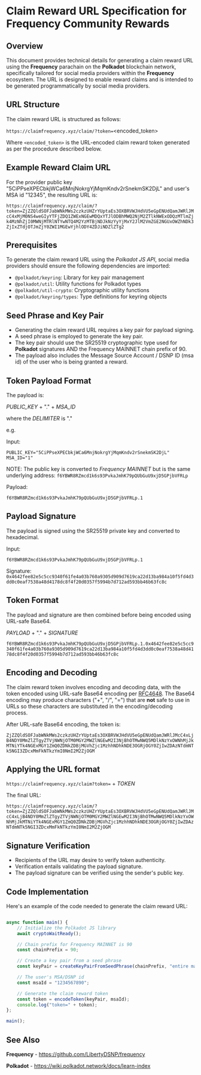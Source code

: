 # Claim Reward URL Specification for Frequency Community Rewards

## Overview

This document provides technical details for generating a claim reward URL using the **Frequency** parachain on the **Polkadot** blockchain network, specifically tailored for social media providers within the **Frequency** ecosystem. The URL is designed to enable reward claims and is intended to be generated programmatically by social media providers.

## URL Structure

The claim reward URL is structured as follows:

`https://claimfrequency.xyz/claim/?token=`<encoded_token>

Where `<encoded_token>` is the URL-encoded claim reward token generated as per the procedure described below.

## Example Reward Claim URL

For the provider public key "5CiPPseXPECbkjWCa6MnjNokrgYjMqmKndv2rSnekmSK2DjL" and user's MSA id "12345", the resulting URL is:

`https://claimfrequency.xyz/claim/?token=ZjZZQldSOFJabWNkMWs2czkzUHZrYUptaEs3OXBRVWJHdVU5eGpENUdQamJWRlJMcC4xMjM0NS4weGIyYTFjZDQ1ZWExNGEwMDQxYTJlODBhMWQ2NjM2ZTlkNWExODQzMTlmZjk4MzNhZjI0MWNjMTRlNTYwNTQ4M2YzMTBjNDJkNzYyYjMxY2JlM2VmZGE2NGUxOWZhNDk3ZjIxZTdjOTJmZjY0ZWI1MGEwYjhlODY4ZDJiNDZlZTg2`

## Prerequisites

To generate the claim reward URL using the *Polkadot JS API*, social media providers should ensure the following dependencies are imported:

- `@polkadot/keyring`: Library for key pair management
- `@polkadot/util`: Utility functions for Polkadot types
- `@polkadot/util-crypto`: Cryptographic utility functions
- `@polkadot/keyring/types`: Type definitions for keyring objects

## Seed Phrase and Key Pair

- Generating the claim reward URL requires a key pair for payload signing.
- A seed phrase is employed to generate the key pair.
- The key pair should use the SR25519 cryptographic type used for **Polkadot** signatures AND the Frequency MAINNET chain prefix of 90.
- The payload also includes the Message Source Account / DSNP ID (msa id) of the user who is being granted a reward.

## Token Payload Format

The payload is:

*PUBLIC_KEY* + "." + *MSA_ID*

where the *DELIMITER* is "."

e.g.

Input:

`PUBLIC_KEY="5CiPPseXPECbkjWCa6MnjNokrgYjMqmKndv2rSnekmSK2DjL"
MSA_ID="1"`

NOTE: The public key is converted to *Frequency MAINNET* but is the same underlying address: `f6YBWR8RZmcd1k6s93PvkaJmhK79pQUbGuU9xjD5GPjbVFRLp`

Payload:

`f6YBWR8RZmcd1k6s93PvkaJmhK79pQUbGuU9xjD5GPjbVFRLp.1`

## Payload Signature

The payload is signed using the SR25519 private key and converted to hexadecimal.

Input:

`f6YBWR8RZmcd1k6s93PvkaJmhK79pQUbGuU9xjD5GPjbVFRLp.1`

Signature:
`0x4642fee82e5c5cc9340f61fe4a03b760a9305d909d7619ca22d13ba984a10f5fd4d3dd0c0eaf7538a48d4178dc8f4f20d0357f5994b7d712ad593bb46b63fc8c`

## Token Format

The payload and signature are then combined before being encoded using URL-safe Base64.

*PAYLOAD* + "." + *SIGNATURE*

`f6YBWR8RZmcd1k6s93PvkaJmhK79pQUbGuU9xjD5GPjbVFRLp.1.0x4642fee82e5c5cc9340f61fe4a03b760a9305d909d7619ca22d13ba984a10f5fd4d3dd0c0eaf7538a48d4178dc8f4f20d0357f5994b7d712ad593bb46b63fc8c`

## Encoding and Decoding

The claim reward token involves encoding and decoding data, with the token encoded using URL-safe Base64 encoding per [RFC4648](https://datatracker.ietf.org/doc/html/rfc4648).   The Base64 encoding may produce characters ("+", "/", "=") that are **not** safe to use in URLs so these characters are substituted in the encoding/decoding process.

After URL-safe Base64 encoding, the token is:

`ZjZZQldSOFJabWNkMWs2czkzUHZrYUptaEs3OXBRVWJHdVU5eGpENUdQamJWRlJMcC4xLjB4NDY0MmZlZTgyZTVjNWNjOTM0MGY2MWZlNGEwM2I3NjBhOTMwNWQ5MDlkNzYxOWNhMjJkMTNiYTk4NGExMGY1ZmQ0ZDNkZDBjMGVhZjc1MzhhNDhkNDE3OGRjOGY0ZjIwZDAzNTdmNTk5NGI3ZDcxMmFkNTkzYmI0NmI2M2ZjOGM`

## Applying the URL format

`https://claimfrequency.xyz/claim?token=` + *TOKEN*

The final URL:

`https://claimfrequency.xyz/claim/?token=ZjZZQldSOFJabWNkMWs2czkzUHZrYUptaEs3OXBRVWJHdVU5eGpENUdQamJWRlJMcC4xLjB4NDY0MmZlZTgyZTVjNWNjOTM0MGY2MWZlNGEwM2I3NjBhOTMwNWQ5MDlkNzYxOWNhMjJkMTNiYTk4NGExMGY1ZmQ0ZDNkZDBjMGVhZjc1MzhhNDhkNDE3OGRjOGY0ZjIwZDAzNTdmNTk5NGI3ZDcxMmFkNTkzYmI0NmI2M2ZjOGM`

## Signature Verification

- Recipients of the URL may desire to verify token authenticity.
- Verification entails validating the payload signature.
- The payload signature can be verified using the sender's public key.

## Code Implementation

Here's an example of the code needed to generate the claim reward URL:

```typescript

async function main() {
    // Initialize the Polkadot JS library
    await cryptoWaitReady();

    // Chain prefix for Frequency MAINNET is 90
    const chainPrefix = 90;

    // Create a key pair from a seed phrase
    const keyPair = createKeyPairFromSeedPhrase(chainPrefix, "entire material egg meadow latin bargain dutch coral blood melt acoustic thought");

    // The user's MSA/DSNP id
    const msaId = "1234567890";

    // Generate the claim reward token
    const token = encodeToken(keyPair, msaId);
    console.log("token=" + token);
};

main();
```
## See Also

**Frequency** - https://github.com/LibertyDSNP/frequency

**Polkadot** - https://wiki.polkadot.network/docs/learn-index
